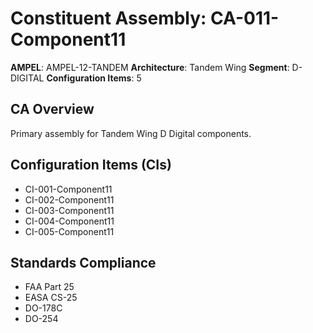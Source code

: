 # Constituent Assembly: CA-011-Component11

**AMPEL**: AMPEL-12-TANDEM
**Architecture**: Tandem Wing
**Segment**: D-DIGITAL
**Configuration Items**: 5

## CA Overview
Primary assembly for Tandem Wing D Digital components.

## Configuration Items (CIs)
- CI-001-Component11
- CI-002-Component11
- CI-003-Component11
- CI-004-Component11
- CI-005-Component11

## Standards Compliance
- FAA Part 25
- EASA CS-25
- DO-178C
- DO-254
